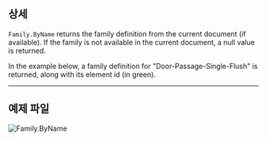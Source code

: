 ## 상세
`Family.ByName` returns the family definition from the current document (if available). If the family is not available in the current document, a null value is returned.

In the example below, a family definition for "Door-Passage-Single-Flush" is returned, along with its element id (in green).
___
## 예제 파일

![Family.ByName](./Revit.Elements.Family.ByName_img.jpg)
